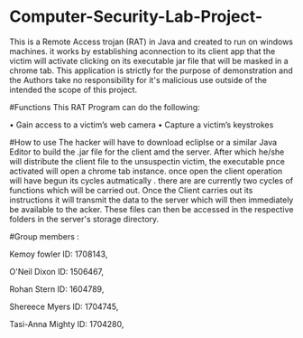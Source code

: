 # Computer-Security-Lab-Project-
This is a Remote Access trojan (RAT) in Java and created to run on windows machines. it works by establishing aconnection to its client 
app that the victim will activate clicking on its executable jar file that will be masked in a chrome tab. This application is strictly for the purpose of 
demonstration and the Authors take no responsibility for it's malicious use outside of the intended the scope of this project. 

#Functions 
This RAT Program can do the following:

• Gain access to a victim’s web camera 
• Capture a victim’s keystrokes  

#How to use
The hacker will have to download ecliplse or a similar Java Editor to build the .jar file for the client 
amd the server. After which he/she will distribute the client file to the unsuspectin victim, the executable pnce activated will open a chrome tab instance.
once open the client operation will have begun its cycles autmatically . there are are currently two cycles of functions which will be carried out.
Once the Client carries out its instructions it will transmit the data to the server which will then immediately be available to the acker.
These files can then be accessed in the respective folders in the server's storage directory.

#Group members :

Kemoy fowler      ID: 1708143,

O'Neil Dixon      ID: 1506467,

Rohan Stern       ID: 1604789,

Shereece Myers    ID: 1704745,

Tasi-Anna Mighty  ID: 1704280,



